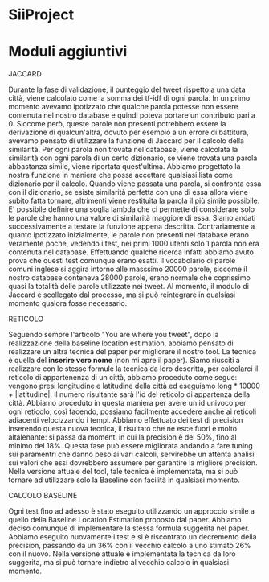 # SiiProject

# Moduli aggiuntivi

JACCARD

Durante la fase di validazione, il punteggio del tweet rispetto a una data città, viene calcolato come la somma dei tf-idf di ogni parola. In un primo momento avevamo ipotizzato che qualche parola potesse non essere contenuta nel nostro database e quindi poteva portare un contributo pari a 0. Siccome però, queste parole non presenti potrebbero essere la derivazione di qualcun'altra, dovuto per esempio a un errore di battitura, avevamo pensato di utilizzare la funzione di Jaccard per il calcolo della similarità. Per ogni parola non trovata nel database, viene calcolata la similarità con ogni parola di un certo dizionario, se viene trovata una parola abbastanza simile, viene riportata quest'ultima. Abbiamo progettato la nostra funzione in maniera che possa accettare qualsiasi lista come dizionario per il calcolo. Quando viene passata una parola, si confronta essa con il dizionario, se esiste similarità perfetta con una di essa allora viene subito fatta tornare, altrimenti viene restituita la parola il più simile possibile. E' possibile definire una soglia lambda che ci permette di considerare solo le parole che hanno una valore di similarità maggiore di essa. Siamo andati successivamente a testare la funzione appena descritta. Contrariamente a quanto ipotizzato inizialmente, le parole non presenti nel database erano veramente poche, vedendo i test, nei primi 1000 utenti solo 1 parola non era contenuta nel database. Effettuando qualche ricerca infatti abbiamo avuto prova che questi test comunque erano esatti. Il vocabolario di parole comuni inglese si aggira intorno alle masssimo 20000 parole, siccome il nostro database conteneva 28000 parole, erano normale che coprissimo quasi la totalità delle parole utilizzate nei tweet. Al momento, il modulo di Jaccard è scollegato dal processo, ma si può reintegrare in qualsiasi momento qualora fosse necessario.

RETICOLO

Seguendo sempre l'articolo "You are where you tweet", dopo la realizzazione della baseline location estimation, abbiamo pensato di realizzare un altra tecnica del paper per migliorare il nostro tool. La tecnica è quella del **inserire vero nome** (non mi apre il paper). Siamo riusciti a realizzare con le stesse formule la tecnica da loro descritta, per calcolarci il reticolo di appartenenza di un città, abbiamo proceduto come segue: vengono presi longitudine e latitudine della città ed eseguiamo long * 10000 + |latitudine|, il numero risultante sarà l'id del reticolo di appartenza della città. Abbiamo proceduto in questa maniera per avere un id univoco per ogni reticolo, così facendo, possiamo facilmente accedere anche ai reticoli adiacenti velocizzando i tempi. Abbiamo effettuato dei test di precision inserendo questa nuova tecnica, il risultato che ne esce fuori è molto altalenante: si passa da momenti in cui la precision è del 50%, fino al minimo del 18%. Questa fase può essere migliorata andando a fare tuning sui paramentri che danno peso ai vari calcoli, servirebbe un attenta analisi sui valori che essi dovrebbero assumere per garantire la migliore precision. Nella versione attuale del tool, tale tecnica è implementata, ma si può tornare ad utilizzare solo la Baseline con facilità in qualsiasi momento.

CALCOLO BASELINE

Ogni test fino ad adesso è stato eseguito utilizzando un approccio simile a quello della Baseline Location Estimation proposto dal paper. Abbiamo deciso comunque di implementare la stessa formula suggerita nel paper. Abbiamo eseguito nuovamente i test e si è riscontrato un decremento della precision, passando da un 36% con il vecchio calcolo a uno stimato 26% con il nuovo.
Nella versione attuale è implementata la tecnica da loro suggerita, ma si può tornare indietro al vecchio calcolo in qualsiasi momento.

